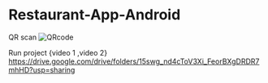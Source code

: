 # Restaurant-App-Android 

QR scan 
![QRcode](https://user-images.githubusercontent.com/64781251/176835993-a2edafab-3d77-4223-b897-96c54ab514f8.png)


Run project  {video 1 ,video 2}
https://drive.google.com/drive/folders/15swg_nd4cToV3Xi_FeorBXgDRDR7mhHD?usp=sharing

